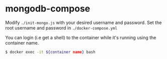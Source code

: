 # mongodb-compose

Modify `./init-mongo.js` with your desired username and password. Set the root username and password in `./docker-compose.yml`

You can login (i.e get a shell) to the container while it's running using the container name.
```bash
$ docker exec -it ${container name} bash
```